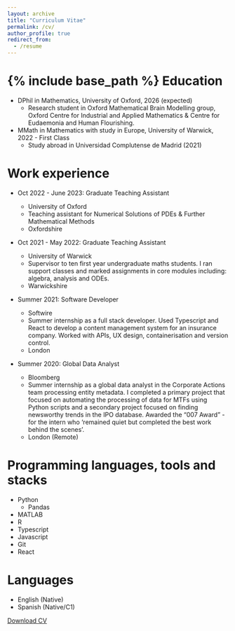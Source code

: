 ```yaml
---
layout: archive
title: "Curriculum Vitae"
permalink: /cv/
author_profile: true
redirect_from:
  - /resume
---
```


{% include base_path %}
Education
======
* DPhil in Mathematics, University of Oxford, 2026 (expected)
  * Research student in Oxford Mathematical Brain Modelling group, Oxford Centre for Industrial and Applied Mathematics & Centre for Eudaemonia and Human Flourishing.
* MMath in Mathematics with study in Europe, University of Warwick, 2022 - First Class
  * Study abroad in Universidad Complutense de Madrid (2021)

Work experience
======
* Oct 2022 - June 2023: Graduate Teaching Assistant
  * University of Oxford
  * Teaching assistant for Numerical Solutions of PDEs & Further Mathematical Methods
  * Oxfordshire
* Oct 2021 - May 2022: Graduate Teaching Assistant
  * University of Warwick
  * Supervisor to ten first year undergraduate maths students. I ran support classes and marked assignments in core modules including: algebra, analysis and ODEs.
  * Warwickshire

* Summer 2021: Software Developer
  * Softwire
  * Summer internship as a full stack developer. Used Typescript and React to develop a content management system for an insurance company. Worked with APIs, UX design, containerisation and version control.
  * London
 
* Summer 2020: Global Data Analyst
  * Bloomberg
  * Summer internship as a global data analyst in the Corporate Actions team processing entity metadata. I completed a primary project that focused on automating the processing of data for MTFs using Python scripts and a secondary project focused on finding newsworthy trends in the IPO database. Awarded the “007 Award” - for the intern who ‘remained quiet but completed the best work behind the scenes’.
  * London (Remote)  

Programming languages, tools and stacks
======
* Python
  * Pandas
* MATLAB
* R
* Typescript
* Javascript
* Git
* React

Languages
======
* English (Native)
* Spanish (Native/C1)


[Download CV](/publications/files/CVDEC2022.pdf)
